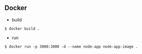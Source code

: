 ## Docker                                                                                                                                                 
- build
```
$ docker build .
```
 
- run
```
$ docker run -p 3000:3000 -d --name node-app node-app-image .
```
